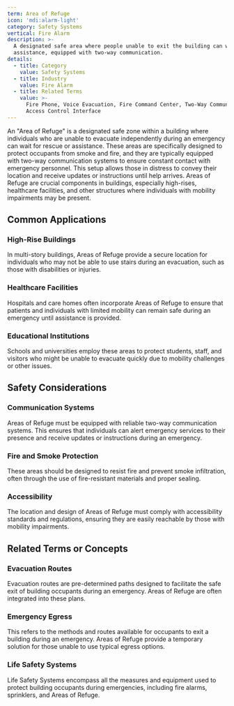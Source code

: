 ```yaml
---
term: Area of Refuge
icon: 'mdi:alarm-light'
category: Safety Systems
vertical: Fire Alarm
description: >-
  A designated safe area where people unable to exit the building can wait for
  assistance, equipped with two-way communication.
details:
  - title: Category
    value: Safety Systems
  - title: Industry
    value: Fire Alarm
  - title: Related Terms
    value: >-
      Fire Phone, Voice Evacuation, Fire Command Center, Two-Way Communication,
      Access Control Interface
---
```

An "Area of Refuge" is a designated safe zone within a building where individuals who are unable to evacuate independently during an emergency can wait for rescue or assistance. These areas are specifically designed to protect occupants from smoke and fire, and they are typically equipped with two-way communication systems to ensure constant contact with emergency personnel. This setup allows those in distress to convey their location and receive updates or instructions until help arrives. Areas of Refuge are crucial components in buildings, especially high-rises, healthcare facilities, and other structures where individuals with mobility impairments may be present. 

## Common Applications

### High-Rise Buildings
In multi-story buildings, Areas of Refuge provide a secure location for individuals who may not be able to use stairs during an evacuation, such as those with disabilities or injuries.

### Healthcare Facilities
Hospitals and care homes often incorporate Areas of Refuge to ensure that patients and individuals with limited mobility can remain safe during an emergency until assistance is provided.

### Educational Institutions
Schools and universities employ these areas to protect students, staff, and visitors who might be unable to evacuate quickly due to mobility challenges or other issues.

## Safety Considerations

### Communication Systems
Areas of Refuge must be equipped with reliable two-way communication systems. This ensures that individuals can alert emergency services to their presence and receive updates or instructions during an emergency.

### Fire and Smoke Protection
These areas should be designed to resist fire and prevent smoke infiltration, often through the use of fire-resistant materials and proper sealing.

### Accessibility
The location and design of Areas of Refuge must comply with accessibility standards and regulations, ensuring they are easily reachable by those with mobility impairments.

## Related Terms or Concepts

### Evacuation Routes
Evacuation routes are pre-determined paths designed to facilitate the safe exit of building occupants during an emergency. Areas of Refuge are often integrated into these plans.

### Emergency Egress
This refers to the methods and routes available for occupants to exit a building during an emergency. Areas of Refuge provide a temporary solution for those unable to use typical egress options.

### Life Safety Systems
Life Safety Systems encompass all the measures and equipment used to protect building occupants during emergencies, including fire alarms, sprinklers, and Areas of Refuge.
